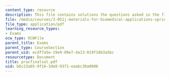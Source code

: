 ```yaml
---
content_type: resource
description: This file contains solutions the questions asked in the final exam.
file: /media/courses/3-051j-materials-for-biomedical-applications-spring-2006/b6c23a059f163de09371eaabc30a0906_pracfinalsol.pdf
file_type: application/pdf
learning_resource_types:
- Exams
ocw_type: OCWFile
parent_title: Exams
parent_type: CourseSection
parent_uid: ecdf7a5e-19e9-09e7-4a13-019f18b3a5bc
resourcetype: Document
title: pracfinalsol.pdf
uid: b6c23a05-9f16-3de0-9371-eaabc30a0906
---
```


